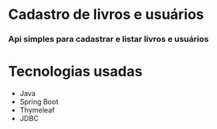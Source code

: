 # Cadastro de livros e usuários

### Api simples para cadastrar e listar livros e usuários

# Tecnologias usadas
- Java
- Spring Boot
- Thymeleaf
- JDBC

